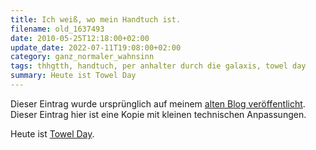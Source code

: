 ```yaml
---
title: Ich weiß, wo mein Handtuch ist.
filename: old_1637493
date: 2010-05-25T12:18:00+02:00
update_date: 2022-07-11T19:08:00+02:00
category: ganz_normaler_wahnsinn
tags: thhgtth, handtuch, per anhalter durch die galaxis, towel day
summary: Heute ist Towel Day
---
```

Dieser Eintrag wurde ursprünglich auf meinem [alten Blog veröffentlicht](https://stu.blogger.de/stories/1637493/). Dieser Eintrag hier ist eine Kopie mit kleinen technischen Anpassungen.

Heute ist [Towel Day](https://www.towelday.org/).
